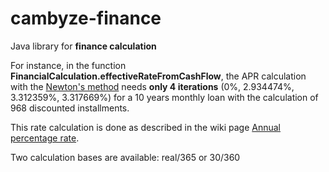 # cambyze-finance
Java library for <b>finance calculation</b>

<p>
For instance, in the function <b>FinancialCalculation.effectiveRateFromCashFlow</b>, the APR calculation with the <a href="https://w.wiki/9N4M">Newton's method</a> needs <b>only 4 iterations</b> (0%, 2.934474%, 3.312359%, 3.317669%) for a 10 years monthly loan with the calculation of 968 discounted installments.
</p>
<p>
This rate calculation is done as described in the wiki page <a href="https://w.wiki/CwtN">Annual percentage rate</a>.
</p>
<p> Two calculation bases are available: real/365 or 30/360</p>
